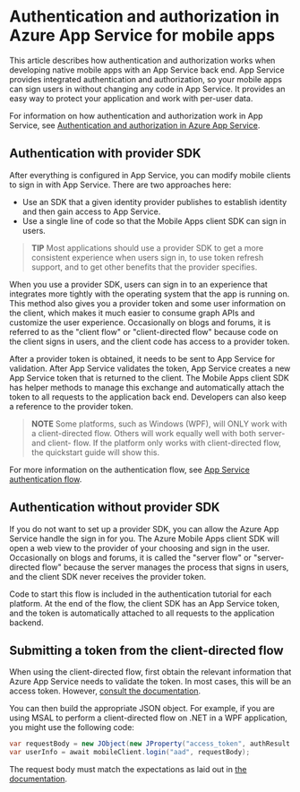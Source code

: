 # Authentication and authorization in Azure App Service for mobile apps

This article describes how authentication and authorization works when developing native mobile apps with an App Service back end. App Service provides integrated authentication and authorization, so your mobile apps can sign users in without changing any code in App Service. It provides an easy way to protect your application and work with per-user data.

For information on how authentication and authorization work in App Service, see [Authentication and authorization in Azure App Service](https://docs.microsoft.com/azure/app-service/overview-authentication-authorization).

## Authentication with provider SDK

After everything is configured in App Service, you can modify mobile clients to sign in with App Service. There are two approaches here:

* Use an SDK that a given identity provider publishes to establish identity and then gain access to App Service.
* Use a single line of code so that the Mobile Apps client SDK can sign in users.

> **TIP**
> Most applications should use a provider SDK to get a more consistent experience when users sign in, to use token refresh support, and to get other benefits that the provider specifies.

When you use a provider SDK, users can sign in to an experience that integrates more tightly with the operating system that the app is running on. This method also gives you a provider token and some user information on the client, which makes it much easier to consume graph APIs and customize the user experience. Occasionally on blogs and forums, it is referred to as the "client flow" or "client-directed flow" because code on the client signs in users, and the client code has access to a provider token.

After a provider token is obtained, it needs to be sent to App Service for validation. After App Service validates the token, App Service creates a new App Service token that is returned to the client. The Mobile Apps client SDK has helper methods to manage this exchange and automatically attach the token to all requests to the application back end. Developers can also keep a reference to the provider token.

> **NOTE**
> Some platforms, such as Windows (WPF), will ONLY work with a client-directed flow.  Others will work equally well with both server- and client- flow.  If the platform only works with client-directed flow, the quickstart guide will show this.

For more information on the authentication flow, see [App Service authentication flow](https://docs.microsoft.com/azure/app-service/overview-authentication-authorization#authentication-flow).

## Authentication without provider SDK

If you do not want to set up a provider SDK, you can allow the Azure App Service handle the sign in for you. The Azure Mobile Apps client SDK will open a web view to the provider of your choosing and sign in the user. Occasionally on blogs and forums, it is called the "server flow" or "server-directed flow" because the server manages the process that signs in users, and the client SDK never receives the provider token.

Code to start this flow is included in the authentication tutorial for each platform. At the end of the flow, the client SDK has an App Service token, and the token is automatically attached to all requests to the application backend.

## Submitting a token from the client-directed flow

When using the client-directed flow, first obtain the relevant information that Azure App Service needs to validate the token.  In most cases, this will be an access token.  However, [consult the documentation](https://docs.microsoft.com/azure/app-service/app-service-authentication-how-to#validate-tokens-from-providers).

You can then build the appropriate JSON object.  For example, if you are using MSAL to perform a client-directed flow on .NET in a WPF application, you might use the following code:

``` csharp
var requestBody = new JObject(new JProperty("access_token", authResult.AccessToken));
var userInfo = await mobileClient.login("aad", requestBody);
```

The request body must match the expectations as laid out in [the documentation](https://docs.microsoft.com/azure/app-service/app-service-authentication-how-to#validate-tokens-from-providers).
